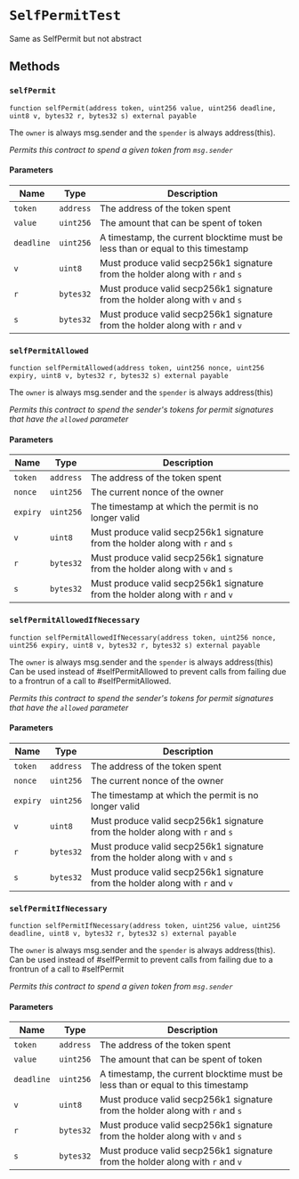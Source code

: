 
# `SelfPermitTest`

    
Same as SelfPermit but not abstract

    
## Methods
### `selfPermit`
```solidity
function selfPermit(address token, uint256 value, uint256 deadline, uint8 v, bytes32 r, bytes32 s) external payable
```

            
The `owner` is always msg.sender and the `spender` is always address(this).

            
*Permits this contract to spend a given token from `msg.sender`*
#### Parameters

| Name | Type | Description |
|---|---|---|
| `token` | `address` | The address of the token spent |
| `value` | `uint256` | The amount that can be spent of token |
| `deadline` | `uint256` | A timestamp, the current blocktime must be less than or equal to this timestamp |
| `v` | `uint8` | Must produce valid secp256k1 signature from the holder along with `r` and `s` |
| `r` | `bytes32` | Must produce valid secp256k1 signature from the holder along with `v` and `s` |
| `s` | `bytes32` | Must produce valid secp256k1 signature from the holder along with `r` and `v` |

### `selfPermitAllowed`
```solidity
function selfPermitAllowed(address token, uint256 nonce, uint256 expiry, uint8 v, bytes32 r, bytes32 s) external payable
```

            
The `owner` is always msg.sender and the `spender` is always address(this)

            
*Permits this contract to spend the sender's tokens for permit signatures that have the `allowed` parameter*
#### Parameters

| Name | Type | Description |
|---|---|---|
| `token` | `address` | The address of the token spent |
| `nonce` | `uint256` | The current nonce of the owner |
| `expiry` | `uint256` | The timestamp at which the permit is no longer valid |
| `v` | `uint8` | Must produce valid secp256k1 signature from the holder along with `r` and `s` |
| `r` | `bytes32` | Must produce valid secp256k1 signature from the holder along with `v` and `s` |
| `s` | `bytes32` | Must produce valid secp256k1 signature from the holder along with `r` and `v` |

### `selfPermitAllowedIfNecessary`
```solidity
function selfPermitAllowedIfNecessary(address token, uint256 nonce, uint256 expiry, uint8 v, bytes32 r, bytes32 s) external payable
```

            
The `owner` is always msg.sender and the `spender` is always address(this) Can be used instead of #selfPermitAllowed to prevent calls from failing due to a frontrun of a call to #selfPermitAllowed.

            
*Permits this contract to spend the sender's tokens for permit signatures that have the `allowed` parameter*
#### Parameters

| Name | Type | Description |
|---|---|---|
| `token` | `address` | The address of the token spent |
| `nonce` | `uint256` | The current nonce of the owner |
| `expiry` | `uint256` | The timestamp at which the permit is no longer valid |
| `v` | `uint8` | Must produce valid secp256k1 signature from the holder along with `r` and `s` |
| `r` | `bytes32` | Must produce valid secp256k1 signature from the holder along with `v` and `s` |
| `s` | `bytes32` | Must produce valid secp256k1 signature from the holder along with `r` and `v` |

### `selfPermitIfNecessary`
```solidity
function selfPermitIfNecessary(address token, uint256 value, uint256 deadline, uint8 v, bytes32 r, bytes32 s) external payable
```

            
The `owner` is always msg.sender and the `spender` is always address(this). Can be used instead of #selfPermit to prevent calls from failing due to a frontrun of a call to #selfPermit

            
*Permits this contract to spend a given token from `msg.sender`*
#### Parameters

| Name | Type | Description |
|---|---|---|
| `token` | `address` | The address of the token spent |
| `value` | `uint256` | The amount that can be spent of token |
| `deadline` | `uint256` | A timestamp, the current blocktime must be less than or equal to this timestamp |
| `v` | `uint8` | Must produce valid secp256k1 signature from the holder along with `r` and `s` |
| `r` | `bytes32` | Must produce valid secp256k1 signature from the holder along with `v` and `s` |
| `s` | `bytes32` | Must produce valid secp256k1 signature from the holder along with `r` and `v` |


